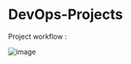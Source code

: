 # DevOps-Projects

Project workflow :

![image](https://github.com/user-attachments/assets/3385096c-bfd9-451b-b655-3c6a8276519a)
